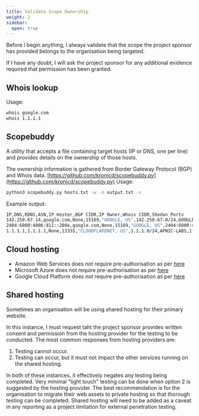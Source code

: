 ```yaml
---
title: Validate Scope Ownership
weight: 2
sidebar:
  open: true
---
```

Before I begin anything, I always validate that the scope the project sponsor has provided belongs to the organisation being targeted.

If I have any doubt, I will ask the project sponsor for any additional evidence required that permission has been granted.

## Whois lookup
Usage:
```bash
whois google.com
whois 1.1.1.1
```

## Scopebuddy
A utility that accepts a file containing target hosts (IP or DNS, one per line) and provides details on the ownership of those hosts. 

The ownership information is gathered from Border Gateway Protocol (BGP) and Whois data.
[https://github.com/kronicd/scopebuddy.py](https://github.com/kronicd/scopebuddy.py) 
Usage:
```bash
python3 scopebuddy.py hosts.txt -w -o output.txt -v
```
Example output:
```bash
IP,DNS,RDNS,ASN,IP Hoster,BGP CIDR,IP Owner,Whois CIDR,Shodan Ports
142.250.67.14,google.com,None,15169,"GOOGLE, US",142.250.67.0/24,GOOGLE,142.250.67.0/24,"80, 443"
2404:6800:4006:811::200e,google.com,None,15169,"GOOGLE, US",2404:6800:4006::/48,GOOGLE_IPV6_AP-20080930,2404:6800:4006::/48,No Data/Failed
1.1.1.1,1.1.1.1,None,13335,"CLOUDFLARENET, US",1.1.1.0/24,APNIC-LABS,1.1.1.0/24,"53, 80, 443, 2083, 2086, 2087, 8080, 8443, 8880"
```

## Cloud hosting
* Amazon Web Services does not require pre-authorisation as per [here](https://aws.amazon.com/security/penetration-testing/)
* Microsoft Azure does not require pre-authorisation as per [here](https://www.microsoft.com/en-us/msrc/pentest-rules-of-engagement)
* Google Cloud Platform does not require pre-authorisation as per [here](https://support.google.com/cloud/answer/6262505)

## Shared hosting
Sometimes an organisation will be using shared hosting for their primary website. 

In this instance, I must request taht the project sponsor provides written consent and permission from the hosting provider for the testing to be conducted. The most common responses from hosting providers are:
1. Testing cannot occur.
2. Testing can occur, but it must not impact the other services running on the shared hosting.

In both of these instances, it effectively negates any testing being completed. Very minimal "light touch" testing can be done when option 2 is suggested by the hosting provider. The best recommendation is for the organisation to migrate their web assets to private hosting so that thorough testing can be completed. Shared hosting will need to be added as a caveat in any reporting as a project limitation for external penetration testing.
